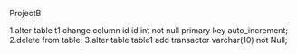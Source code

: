 ProjectB

1.alter table t1 change column id id int not null primary key auto_increment;
2.delete from table;
3.alter table table1 add transactor varchar(10) not Null;
